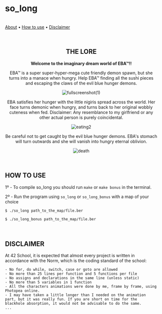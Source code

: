 # **so_long**
<br>
	<a href="#THE LORE">About</a> •
	<a href="#how-to-use">How to use</a> •
	<a href="#disclaimer">Disclaimer</a>
</p>


<br>
<div align="center">

## THE LORE
<strong>Welcome to the imaginary dream world of EBA™!!</strong>

EBA™ is a super super-hyper-mega cute friendly demon spawn, but she turns into a manace when hungry. Help EBA™ finding all the sushi pieces and escaping the claws of the evil blue hunger demons.

	
![fullscreenshot(1)](https://github.com/pmagalha/so_long/assets/136360645/36f866f3-e2d8-4065-ba02-a597be32a585)

EBA satisfies her hunger with the little nigiris spread across the world. Her face turns demonic when hungry, and turns back to her original wobbly cuteness when fed.
Disclaimer: Any resemblance to my girlfriend or any other actual person is purely coincidental.

![eating2](https://github.com/pmagalha/so_long/assets/136360645/1a25451c-7563-4dae-981d-787a7e7cf797)

Be careful not to get caught by the evil blue hunger demons. EBA's stomach will turn outwards and she will vanish into hungry eternal oblivion.

![death](https://github.com/pmagalha/so_long/assets/136360645/60270d27-d83d-4288-ad73-750e979d8791)

</div>

<br>

## HOW TO USE
1º - To compile so_long you should run `make` or `make bonus` in the terminal.


2º - Run the program using `so_long` or `so_long_bonus` with a map of your choice
```sh
$ ./so_long path_to_the_map/file.ber
```
```sh
$ ./so_long_bonus path_to_the_map/file.ber
```

<br>

## DISCLAIMER
At 42 School, it is expected that almost every project is written in accordance with the Norm, which is the coding standard of the school:

	- No for, do while, switch, case or goto are allowed
	- No more than 25 lines per function and 5 functions per file
	- No assigns and declarations in the same line (unless static)
	- No more than 5 variables in 1 function
 	- All the characters animations were done by me, frame by frame, using Photopea online.
  	- I may have taken a little longer than I needed on the animation part, but it was really fun. If you are short on time for the blackhole absorption, it would not be advisable to do the same.
	... 
